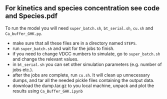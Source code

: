 ## For kinetics and species concentration see code and Species.pdf

To run the model you will need `super_batch.sh`, `bt_serial.sh`, `cu.sh` and `Ca_buffer_GHK.py`.
* make sure that all these files are in a directory named `STEPS`.
* run `super_batch.sh` and wait for the jobs to finish.
* if you need to change VDCC numbers to simulate, go to `super_batch.sh` and change the relevant values.
* in `bt_serial.sh` you can set other simulation parameters (e.g. number of jobs etc.).
* after the jobs are complete, run `cu.sh`. It will clean up unnecessary dumps, and tar all the needed pickle files containing the output data.
* download the dump.tar.gz to you local machine, unpack and plot the results using `Ca_Buffer_GHK.ipynb`

